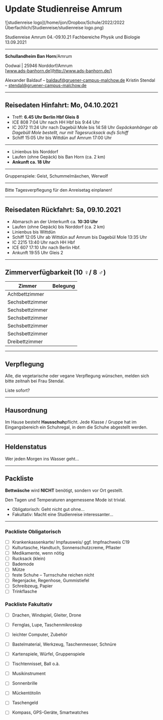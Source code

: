 # Update Studienreise Amrum

![studienreise logo](/home/ijon/Dropbox/Schule/2022/2022 Überfachlich/Studienreise/studienreise logo.png)

Studienreise Amrum 04.-09.10.21 
Fachbereiche Physik und Biologie
13.09.2021

---

**Schullandheim Ban Horn**/Amrum

Oodwai | 25946 Norddorf/Amrum	
[www.ads-banhorn.de](http://www.ads-banhorn.de/)

Alexander Baldauf – [baldauf@gruener-campus-malchow.de](mailto:baldauf@gruener-campus-malchow.de)
Kristin Stendal – [stendal@gruener-campus-malchow.de](mailto:stendal@gruener-campus-malchow.de)

---

## Reisedaten Hinfahrt: Mo, 04.10.2021	

* Treff: **6.45 Uhr Berlin Hbf Gleis 8** 
* ICE 808 7:04 Uhr  nach HH Hbf bis 9:44 Uhr 
* IC 2072 11:24 Uhr nach Dagebül Mole bis 14:58 Uhr
  *Gepäckanhänger ab Dagebüll Mole bestellt, nur mit Tagesrucksack aufs Schiff*
* Schiff 15:05 Uhr bis Wittdün auf Amrum 17:00 Uhr

---

* Linienbus bis Norddorf 
* Laufen (ohne Gepäck) bis Ban Horn (ca. 2 km)
* **Ankunft ca. 18 Uhr**

---

Gruppenspiele: Geist, Schummelmäxchen, Werwolf

---

Bitte Tagesverpflegung für den Anreisetag einplanen!

---

## Reisedaten Rückfahrt: Sa, 09.10.2021

* Abmarsch an der Unterkunft ca. **10:30 Uhr**
* Laufen (ohne Gepäck) bis Norddorf (ca. 2 km)
* Linienbus bis Wittdün
* Schiff 12:05 Uhr ab Wittdün auf Amrum bis Dagebül Mole 13:35 Uhr
* IC 2215 13:40 Uhr nach HH Hbf
* ICE 607 17:10 Uhr nach Berlin Hbf. 
* Ankunft 19:55 Uhr Gleis 2

---

## Zimmerverfügbarkeit (10 ♀/ 8 ♂)

| Zimmer          | Belegung |
| --------------- | -------- |
| Achtbettzimmer  |          |
| Sechsbettzimmer |          |
| Sechsbettzimmer |          |
| Sechsbettzimmer |          |
| Sechsbettzimmer |          |
| Sechsbettzimmer |          |
| Dreibettzimmer  |          |

---

## Verpflegung

Alle, die vegetarische oder vegane Verpflegung wünschen, melden sich bitte zeitnah bei Frau Stendal.

Liste sofort?

---

## Hausordnung

Im Hause besteht **Hausschuh**pflicht. Jede Klasse / Gruppe hat im Eingangsbereich ein Schuhregal, in dem die Schuhe abgestellt werden.

---

## Heldenstatus

Wer jeden Morgen ins Wasser geht...

---

## Packliste

**Bettwäsche** wird **NICHT** benötigt, sondern vor Ort gestellt.

Den Tagen und Temperaturen angemessene Mode ist trivial.

* Obligatorisch: Geht nicht gut ohne...
* Fakultativ: Macht eine Studienreise interessanter...

---

### Packliste Obligatorisch

- [ ] Krankenkassenkarte/ Impfausweis/ ggf. Impfnachweis C19
- [ ] Kulturtasche, Handtuch, Sonnenschutzcreme, Pflaster
- [ ] Medikamente, wenn nötig
- [ ] Rucksack (klein)
- [ ] Bademode
- [ ] Mütze 
- [ ] feste Schuhe – Turnschuhe reichen nicht 
- [ ] Regenjacke, Regenhose, Gummistiefel
- [ ] Schreibzeug, Papier
- [ ] Trinkflasche

### Packliste Fakultativ

- [ ] Drachen, Windspiel, Gleiter, Drone
- [ ] Fernglas, Lupe, Taschenmikroskop
- [ ] leichter Computer, Zubehör
- [ ] Bastelmaterial, Werkzeug, Taschenmesser, Schnüre
- [ ] Kartenspiele, Würfel, Gruppenspiele
- [ ] Tischtennisset, Ball o.ä.
- [ ] Musikinstrument
- [ ] Sonnenbrille
- [ ] Mückentötolin
- [ ] Taschengeld
- [ ] Kompass, GPS-Geräte, Smartwatches

  
